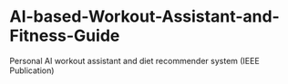 # AI-based-Workout-Assistant-and-Fitness-Guide
Personal AI workout assistant and diet recommender system (IEEE Publication)
